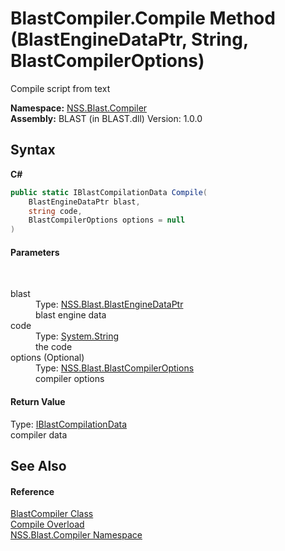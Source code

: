 # BlastCompiler.Compile Method (BlastEngineDataPtr, String, BlastCompilerOptions)
 

Compile script from text

**Namespace:**&nbsp;<a href="N_NSS_Blast_Compiler">NSS.Blast.Compiler</a><br />**Assembly:**&nbsp;BLAST (in BLAST.dll) Version: 1.0.0

## Syntax

**C#**<br />
``` C#
public static IBlastCompilationData Compile(
	BlastEngineDataPtr blast,
	string code,
	BlastCompilerOptions options = null
)
```


#### Parameters
&nbsp;<dl><dt>blast</dt><dd>Type: <a href="T_NSS_Blast_BlastEngineDataPtr">NSS.Blast.BlastEngineDataPtr</a><br />blast engine data</dd><dt>code</dt><dd>Type: <a href="https://docs.microsoft.com/dotnet/api/system.string" target="_blank" rel="noopener noreferrer">System.String</a><br />the code</dd><dt>options (Optional)</dt><dd>Type: <a href="T_NSS_Blast_BlastCompilerOptions">NSS.Blast.BlastCompilerOptions</a><br />compiler options</dd></dl>

#### Return Value
Type: <a href="T_NSS_Blast_Compiler_IBlastCompilationData">IBlastCompilationData</a><br />compiler data

## See Also


#### Reference
<a href="T_NSS_Blast_Compiler_BlastCompiler">BlastCompiler Class</a><br /><a href="Overload_NSS_Blast_Compiler_BlastCompiler_Compile">Compile Overload</a><br /><a href="N_NSS_Blast_Compiler">NSS.Blast.Compiler Namespace</a><br />